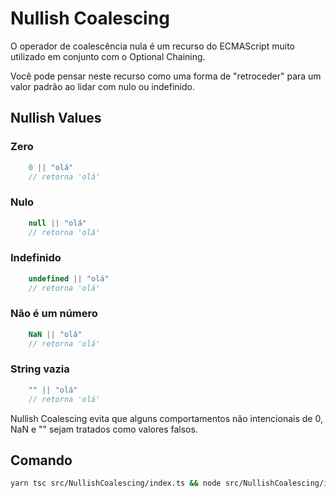 # Nullish Coalescing

O operador de coalescência nula é um recurso do ECMAScript muito utilizado em conjunto com o Optional Chaining.

Você pode pensar neste recurso como uma forma de "retroceder" para um valor padrão ao lidar com nulo ou indefinido.

## Nullish Values

### Zero

```ts
    0 || "olá"
    // retorna 'olá'
```

### Nulo

```ts
    null || "olá"
    // retorna 'olá'
```

### Indefinido

```ts
    undefined || "olá"
    // retorna 'olá'
```

### Não é um número

```ts
    NaN || "olá"
    // retorna 'olá'
```

### String vazia

```ts
    "" || "olá"
    // retorna 'olá'
```

Nullish Coalescing evita que alguns comportamentos não intencionais de 0, NaN e "" sejam tratados como valores falsos.

## Comando

```bash
yarn tsc src/NullishCoalescing/index.ts && node src/NullishCoalescing/index.js
```